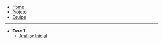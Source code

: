 * [Home](/)
* [Projeto](/projeto.md)
* [Equipe](/equipe.md)

---
* **Fase 1**
  * [Análise Inicial](/fase1/analise.md)
